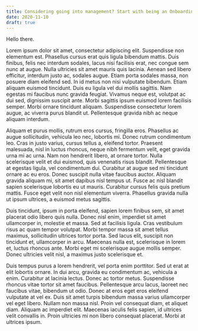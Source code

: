 ```yaml
---
title: Considering going into management? Start with being an Onboarding Mentor.
date: 2020-11-10
draft: true
---
```


Hello there.

Lorem ipsum dolor sit amet, consectetur adipiscing elit. Suspendisse non elementum est. Phasellus cursus erat quis ligula bibendum mattis. Duis finibus, felis nec interdum sodales, lacus nisi facilisis erat, nec congue sem nunc at augue. Nulla ultricies sit amet mauris quis lacinia. Aenean sed libero efficitur, interdum justo ac, sodales augue. Etiam porta sodales massa, non posuere diam eleifend sed. In id metus non nisi vulputate bibendum. Etiam aliquam euismod tincidunt. Duis eu ligula vel dui mollis sagittis. Nam egestas mi faucibus nunc gravida feugiat. Vivamus neque est, volutpat ac dui sed, dignissim suscipit ante. Morbi sagittis ipsum euismod lorem facilisis semper. Morbi ornare tincidunt aliquam. Suspendisse consectetur lorem augue, ac viverra purus blandit ut. Pellentesque gravida nibh ac neque aliquam interdum.

Aliquam et purus mollis, rutrum eros cursus, fringilla eros. Phasellus ac augue sollicitudin, vehicula leo nec, lobortis mi. Donec rutrum condimentum leo. Cras in justo varius, cursus tellus a, eleifend tortor. Praesent malesuada, nisl in luctus rhoncus, neque nibh fermentum velit, eget gravida urna mi ac urna. Nam non hendrerit libero, at ornare tortor. Nulla scelerisque velit et dui euismod, quis venenatis risus blandit. Pellentesque at egestas ligula, vel condimentum dui. Curabitur at augue sed mi tincidunt ornare ac eu eros. Donec suscipit nulla vitae faucibus auctor. Aliquam gravida aliquam mi, sit amet dapibus nisl tempus ut. Fusce ac nisl blandit sapien scelerisque lobortis eu ut mauris. Curabitur cursus felis quis pretium mattis. Fusce eget velit non nisl elementum viverra. Phasellus gravida nulla ut ipsum ultrices, a euismod metus sagittis.

Duis tincidunt, ipsum in porta eleifend, sapien lorem finibus sem, sit amet placerat odio libero quis nulla. Donec nisl enim, imperdiet sit amet ullamcorper in, molestie et massa. Sed at facilisis ligula. Cras vestibulum risus ac quam tempor volutpat. Morbi tempor massa sit amet tellus maximus, sollicitudin ultrices tortor porta. Sed lacus elit, suscipit non tincidunt et, ullamcorper in arcu. Maecenas nulla est, scelerisque in lorem et, luctus rhoncus ante. Morbi eget mi scelerisque augue mollis semper. Donec ultricies velit nisl, a maximus justo scelerisque et.

Duis tempus purus a lorem hendrerit, vel porta enim porttitor. Sed ut erat at elit lobortis ornare. In dui arcu, gravida eu condimentum ac, vehicula a enim. Curabitur at lacinia lectus. Donec ac tortor metus. Suspendisse rhoncus vitae tortor sit amet faucibus. Pellentesque arcu lacus, laoreet nec faucibus vitae, bibendum ut odio. Donec at eros eget eros eleifend vulputate at vel ex. Duis sit amet turpis bibendum massa varius ullamcorper vel eget libero. Nullam non massa nisl. Proin vel consequat diam, et aliquet diam. Aliquam ac imperdiet elit. Maecenas iaculis felis sapien, id ultrices velit convallis in. Proin ultricies mi non libero consequat placerat. Morbi at ultrices ipsum.
